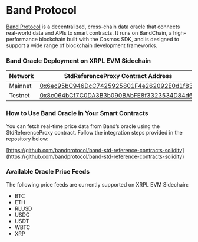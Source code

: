 # Band Protocol

[Band Protocol](https://www.bandprotocol.com/) is a decentralized, cross-chain data oracle that connects real-world data and APIs to smart contracts. It runs on BandChain, a high-performance blockchain built with the Cosmos SDK, and is designed to support a wide range of blockchain development frameworks.

### Band Oracle Deployment on XRPL EVM Sidechain

| Network | StdReferenceProxy Contract Address                                                                                                                       |
| ------- | -------------------------------------------------------------------------------------------------------------------------------------------------------- |
| Mainnet | [0x6ec95bC946DcC7425925801F4e262092E0d1f83b](https://explorer-mainnet.aws.peersyst.tech/address/0x6ec95bC946DcC7425925801F4e262092E0d1f83b?tab=contract) |
| Testnet | [0x8c064bCf7C0DA3B3b090BAbFE8f3323534D84d68](https://explorer.testnet.xrplevm.org/address/0x8c064bCf7C0DA3B3b090BAbFE8f3323534D84d68?tab=contract)       |

### How to Use Band Oracle in Your Smart Contracts

You can fetch real-time price data from Band’s oracle using the StdReferenceProxy contract. Follow the integration steps provided in the repository below:

[https://github.com/bandprotocol/band-std-reference-contracts-solidity](https://github.com/bandprotocol/band-std-reference-contracts-solidity)

### Available Oracle Price Feeds

The following price feeds are currently supported on XRPL EVM Sidechain:

- BTC
- ETH
- RLUSD
- USDC
- USDT
- WBTC
- XRP
